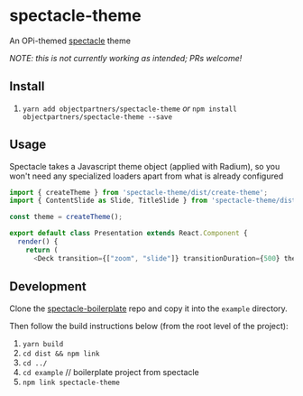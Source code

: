 # spectacle-theme

An OPi-themed [spectacle][spectacle] theme

_NOTE: this is not currently working as intended; PRs welcome!_

## Install

1. `yarn add objectpartners/spectacle-theme` _or_ `npm install objectpartners/spectacle-theme --save`

## Usage

Spectacle takes a Javascript theme object (applied with Radium), so you won't need any specialized loaders apart from what is already configured

```javascript
import { createTheme } from 'spectacle-theme/dist/create-theme';
import { ContentSlide as Slide, TitleSlide } from 'spectacle-theme/dist/components';

const theme = createTheme();

export default class Presentation extends React.Component {
  render() {
    return (
      <Deck transition={["zoom", "slide"]} transitionDuration={500} theme={theme}>
```

## Development
Clone the [spectacle-boilerplate] repo and copy it into the `example` directory.

Then follow the build instructions below (from the root level of the project):

1. `yarn build`
1. `cd dist && npm link`
1. `cd ../`
1. `cd example` // boilerplate project from spectacle
1. `npm link spectacle-theme`

[spectacle]: https://github.com/FormidableLabs/spectacle
[spectacle-boilerplate]: https://github.com/FormidableLabs/spectacle-boilerplate
